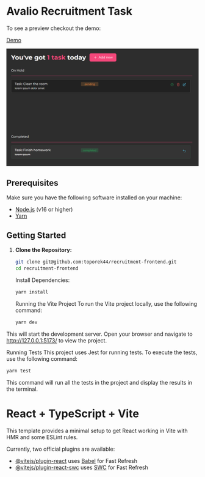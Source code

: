 # Avalio Recruitment Task

To see a preview checkout the demo:

[Demo](https://0fc0c00c-570d-4118-ae44-e50693ce7fac.vercel.app/)

![Alt text](image.png)

## Prerequisites

Make sure you have the following software installed on your machine:

- [Node.js](https://nodejs.org/) (v16 or higher)
- [Yarn](https://yarnpkg.com/)

## Getting Started

1. **Clone the Repository:**

   ```sh
   git clone git@github.com:toporek44/recruitment-frontend.git
   cd recruitment-frontend
   ```

   Install Dependencies:

   ```bash
   yarn install
   ```

   Running the Vite Project
   To run the Vite project locally, use the following command:

   ```bash
   yarn dev
   ```

This will start the development server. Open your browser and navigate to http://127.0.0.1:5173/ to view the project.

Running Tests
This project uses Jest for running tests. To execute the tests, use the following command:

```sh
yarn test
```

This command will run all the tests in the project and display the results in the terminal.

# React + TypeScript + Vite

This template provides a minimal setup to get React working in Vite with HMR and some ESLint rules.

Currently, two official plugins are available:

- [@vitejs/plugin-react](https://github.com/vitejs/vite-plugin-react/blob/main/packages/plugin-react/README.md) uses [Babel](https://babeljs.io/) for Fast Refresh
- [@vitejs/plugin-react-swc](https://github.com/vitejs/vite-plugin-react-swc) uses [SWC](https://swc.rs/) for Fast Refresh
